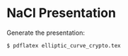 # NaCl Presentation

Generate the presentation:
```console
$ pdflatex elliptic_curve_crypto.tex
```
